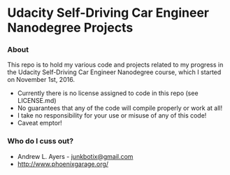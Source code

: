 # Udacity Self-Driving Car Engineer Nanodegree Projects #

### About ###

This repo is to hold my various code and projects related to my progress in
the Udacity Self-Driving Car Engineer Nanodegree course, which I started on
November 1st, 2016.

* Currently there is no license assigned to code in this repo (see LICENSE.md)
* No guarantees that any of the code will compile properly or work at all!
* I take no responsibility for your use or misuse of any of this code!
* Caveat emptor!

### Who do I cuss out? ###

* Andrew L. Ayers - junkbotix@gmail.com
* http://www.phoenixgarage.org/
